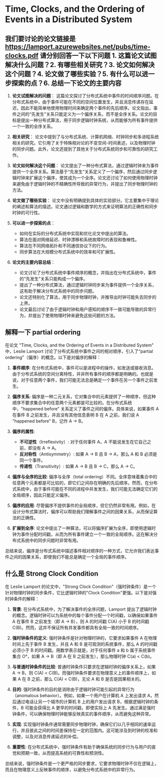 # Time, Clocks, and the Ordering of Events in a Distributed System

## 我们要讨论的论文链接是 https://lamport.azurewebsites.net/pubs/time-clocks.pdf 请分别回答一下以下问题 1. 这篇论文试图解决什么问题？2. 有哪些相关研究？3. 论文如何解决这个问题？4. 论文做了哪些实验？5. 有什么可以进一步探索的点？6. 总结一下论文的主要内容

1. **论文试图解决的问题**：
   这篇论文探讨了分布式系统中事件的时间顺序问题。在分布式系统中，由于事件可能在不同的空间位置发生，并且消息传递存在延迟，因此不能简单地使用物理时间来确定两个事件的先后顺序。论文指出，事件之间的“先发生”关系只能定义为一个偏序关系，而不是全序关系。论文的目标是提出一种分布式算法，用于同步逻辑时钟系统，从而能够为所有事件提供一个一致的全序关系。

2. **相关研究**：
   论文中提到了与分布式系统、计算机网络、时钟同步和多进程系统相关的研究。它引用了关于特殊相对论的不变空间-时间表述，以及物理时钟的同步问题。此外，论文还提到了其他关于分布式系统同步和可靠性的研究工作。

3. **论文如何解决这个问题**：
   论文提出了一种分布式算法，通过逻辑时钟来为事件提供一个全序关系。算法基于“先发生”关系定义了一个偏序，然后通过同步逻辑时钟来扩展这个偏序，使其成为一个全序。论文还讨论了如何使用物理时钟来避免由于逻辑时钟的不精确性所导致的异常行为，并提出了同步物理时钟的方法。

4. **论文做了哪些实验**：
   论文中没有明确提到具体的实验部分。它主要集中于理论的阐述和算法的描述。论文通过逻辑和数学的方式来证明算法的正确性和同步时钟的可行性。

5. **可以进一步探索的点**：

   - 如何在实际的分布式系统中实现和优化论文中提出的算法。
   - 算法在面对网络延迟、时钟漂移和系统故障时的表现和鲁棒性。
   - 算法在不同网络拓扑和不同通信协议下的行为。
   - 同步算法在大规模分布式系统中的效率和可扩展性。

6. **论文的主要内容总结**：
   - 论文讨论了分布式系统中事件顺序的概念，并指出在分布式系统中，事件的“先发生”关系只能构成一个偏序。
   - 提出了一种分布式算法，通过逻辑时钟同步来为事件提供一个全序关系，这有助于解决分布式系统中的同步问题。
   - 论文还特别化了算法，用于同步物理时钟，并推导出时钟可能失去同步的上界。
   - 论文最后讨论了由于逻辑时钟和用户感知的顺序不一致可能导致的异常行为，并提出了使用物理时钟来避免这些问题的方法。

## 解释一下 partial ordering

在论文 "Time, Clocks, and the Ordering of Events in a Distributed System" 中，Leslie Lamport 讨论了分布式系统中事件之间的相对顺序，引入了“partial ordering”（偏序）的概念。以下是对偏序的解释：

1. **事件顺序**: 在分布式系统中，事件可以是进程中的操作，如发送或接收消息。由于分布式系统的空间分离特性，并非所有事件的顺序都是明确的。也就是说，对于任意两个事件，我们可能无法总是确定一个事件在另一个事件之前发生。

2. **偏序关系**: 偏序是一种二元关系，它对集合中的元素提供了一种顺序，但这种顺序不要求集合中的任意两个元素都是可比较的。在分布式系统中，"happened before" 关系定义了事件之间的偏序。具体来说，如果事件 A 在事件 B 之前发生，并且没有其他信息表明 B 在 A 之前，我们说 A "happened before" B，记作 A → B。

3. **偏序的属性**:

   - **不可逆性**（Irreflexivity）: 对于任何事件 A，A 不能说发生在它自己之前，即没有 A → A。
   - **反对称性**（Antisymmetry）: 如果 A → B 且 B → A，那么 A 和 B 必须是同一个事件。
   - **传递性**（Transitivity）: 如果 A → B 且 B → C，那么 A → C。

4. **偏序与全序的比较**: 偏序与全序（total ordering）不同。全序意味着集合中的任意两个元素都是可比较的，即它们之间存在明确的先后顺序。然而，在分布式系统中，由于事件可能在不同的进程中并发发生，我们可能无法确定它们的全局顺序，因此只能定义偏序。

5. **偏序的应用**: 尽管偏序不提供事件的全局顺序，但它仍然非常有用。例如，在设计分布式算法时，偏序可以帮助我们理解事件之间的因果关系，从而保证算法的正确性。

6. **扩展到全序**: 论文中提出了一种算法，可以将偏序扩展为全序，即使用逻辑时钟为事件分配时间戳，从而为所有事件建立一个一致的全局顺序。这在解决分布式系统中的同步问题时非常有用。

总结来说，偏序是分布式系统中描述事件相对顺序的一种方式，它允许我们表达事件之间的因果关系，即使我们不能总是确定一个全局的事件顺序。

## 什么是 Strong Clock Condition

在 Leslie Lamport 的论文中，"Strong Clock Condition"（强时钟条件）是一个针对物理时钟的同步条件，它比逻辑时钟的"Clock Condition"更强。以下是对强时钟条件的解释：

1. **背景**: 在分布式系统中，为了解决事件的全序问题，Lamport 提出了逻辑时钟的概念。逻辑时钟可以为系统中的每个事件分配一个时间戳，以确保如果事件 A 在事件 B 之前发生（即 A → B），则 A 的时间戳 C(A) 小于 B 的时间戳 C(B)。然而，这并不保证所有并发事件都具有全局一致的时间顺序。

2. **强时钟条件的定义**: 强时钟条件是针对物理时钟的，它要求如果事件 A 在物理时间上先于事件 B 发生，并且 A 和 B 是可观测的系统事件，那么 A 的时间戳必须小于 B 的时间戳。用数学表示就是，对于任何事件 a 和 b 属于系统事件集合 O°，如果 A → B（即 A 在 B 之前发生），那么物理时钟 C(a) < C(b)。

3. **与普通时钟条件的比较**: 普通时钟条件只要求在逻辑时钟的偏序关系上，如果 A → B，则 C(A) < C(B)。而强时钟条件要求在物理意义上的事件顺序上，如果 A 在 B 之前，那么 C(A) < C(B)，无论 A 和 B 是否是因果相关的。

4. **目的**: 强时钟条件的目的是消除由于逻辑时钟可能引起的异常行为（anomalous behavior）。例如，如果一个用户在计算机 A 上发出请求 A，然后通过电话让另一个城市的计算机 B 上的用户发出请求 B，根据逻辑时钟的条件，B 可能会获得比 A 更早的时间戳，即使实际上 A 先发生。通过满足强时钟条件，可以确保物理时钟能够反映真实的事件顺序，从而避免这种异常。

5. **实现**: 实现强时钟条件通常需要同步物理时钟，确保它们以几乎相同的速率运行，并且彼此之间的时间差保持在一定的范围内。这可能涉及到时钟的校准和调整，以及对消息传递延迟的补偿。

6. **重要性**: 在分布式系统中，强时钟条件有助于确保系统的同步行为与用户的直觉和预期一致，从而提高系统的可靠性和预测性。

总结来说，强时钟条件是一个更严格的同步要求，它要求物理时钟不仅在逻辑上，而且在物理意义上反映事件的顺序，以避免分布式系统中的异常行为。
